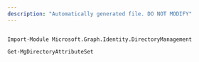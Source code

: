 ```yaml
---
description: "Automatically generated file. DO NOT MODIFY"
---
```


```powershellv1

Import-Module Microsoft.Graph.Identity.DirectoryManagement

Get-MgDirectoryAttributeSet

```